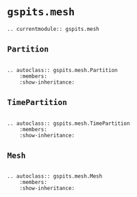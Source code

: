 # ``gspits.mesh``

```{eval-rst}
.. currentmodule:: gspits.mesh
```

## ``Partition``

```{eval-rst}

.. autoclass:: gspits.mesh.Partition
    :members:
    :show-inheritance:

```

## ``TimePartition``

```{eval-rst}

.. autoclass:: gspits.mesh.TimePartition
    :members:
    :show-inheritance:

```

## ``Mesh``

```{eval-rst}

.. autoclass:: gspits.mesh.Mesh
    :members:
    :show-inheritance:

```

